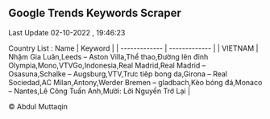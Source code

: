 

## Google Trends Keywords Scraper 
 
Last Update 02-10-2022 , 19:46:23

Country List :
 Name  | Keyword |
| ------------- | ------------- |
| VIETNAM | Nhậm Gia Luân,Leeds – Aston Villa,Thể thao,Đường lên đỉnh Olympia,Mono,VTVGo,Indonesia,Real Madrid,Real Madrid – Osasuna,Schalke – Augsburg,VTV,Trưc tiêp bong da,Girona – Real Sociedad,AC Milan,Antony,Werder Bremen – gladbach,Kèo bóng đá,Monaco – Nantes,Lê Công Tuấn Anh,Mười: Lời Nguyền Trở Lại |



© Abdul Muttaqin 

